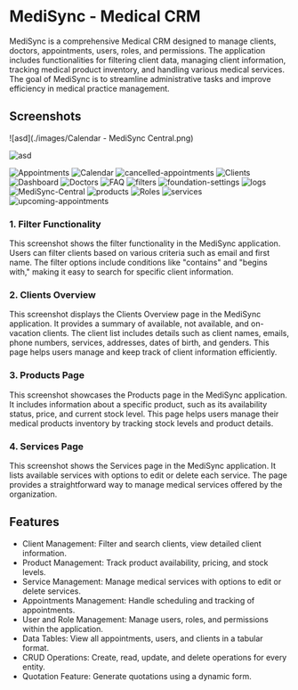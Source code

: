 # MediSync - Medical CRM

MediSync is a comprehensive Medical CRM designed to manage clients, doctors, appointments, users, roles, and permissions. The application includes functionalities for filtering client data, managing client information, tracking medical product inventory, and handling various medical services. The goal of MediSync is to streamline administrative tasks and improve efficiency in medical practice management.

## Screenshots
![asd](./images/Calendar - MediSync Central.png)

![asd](./images/upcoming-appointments.png)

![Appointments](./images/Appointments.png)
![Calendar](./images/Calendar.png)
![cancelled-appointments](./images/cancelled-appointments.png)
![Clients](./images/Clients.png)
![Dashboard](./images/Dashboard.png)
![Doctors](./images/Doctors.png)
![FAQ](./images/FAQ.png)
![filters](./images/filters.png)
![foundation-settings](./images/foundation-settings.png)
![logs](./images/logs.png)
![MediSync-Central](./images/MediSync-Central.png)
![products](./images/products.png)
![Roles](./images/Roles.png)
![services](./images/services.png)
![upcoming-appointments](./images/upcoming-appointments.png)

### 1. Filter Functionality
This screenshot shows the filter functionality in the MediSync application. Users can filter clients based on various criteria such as email and first name. The filter options include conditions like "contains" and "begins with," making it easy to search for specific client information.

### 2. Clients Overview
This screenshot displays the Clients Overview page in the MediSync application. It provides a summary of available, not available, and on-vacation clients. The client list includes details such as client names, emails, phone numbers, services, addresses, dates of birth, and genders. This page helps users manage and keep track of client information efficiently.

### 3. Products Page
This screenshot showcases the Products page in the MediSync application. It includes information about a specific product, such as its availability status, price, and current stock level. This page helps users manage their medical products inventory by tracking stock levels and product details.

### 4. Services Page
This screenshot shows the Services page in the MediSync application. It lists available services with options to edit or delete each service. The page provides a straightforward way to manage medical services offered by the organization.

## Features

- Client Management: Filter and search clients, view detailed client information.
- Product Management: Track product availability, pricing, and stock levels.
- Service Management: Manage medical services with options to edit or delete services.
- Appointments Management: Handle scheduling and tracking of appointments.
- User and Role Management: Manage users, roles, and permissions within the application.
- Data Tables: View all appointments, users, and clients in a tabular format.
- CRUD Operations: Create, read, update, and delete operations for every entity.
- Quotation Feature: Generate quotations using a dynamic form.




